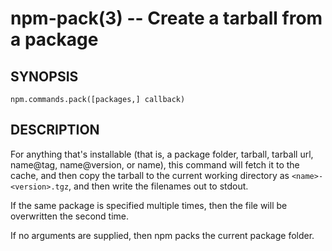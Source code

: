 npm-pack(3) -- Create a tarball from a package
==============================================


























































<extoc></extoc>

## SYNOPSIS

    npm.commands.pack([packages,] callback)

## DESCRIPTION

For anything that's installable (that is, a package folder, tarball,
tarball url, name@tag, name@version, or name), this command will fetch
it to the cache, and then copy the tarball to the current working
directory as `<name>-<version>.tgz`, and then write the filenames out to
stdout.

If the same package is specified multiple times, then the file will be
overwritten the second time.

If no arguments are supplied, then npm packs the current package folder.
